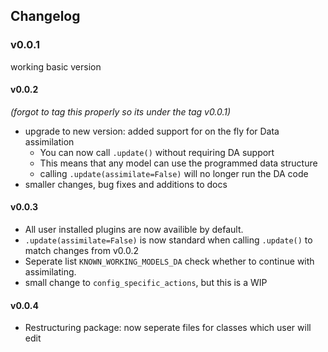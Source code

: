 ## Changelog

### v0.0.1
working basic version
#### v0.0.2
_(forgot to tag this properly so its under the tag v0.0.1)_
- upgrade to new version: added support for on the fly for Data assimilation
    - You can now call `.update()` without requiring DA support 
    - This means that any model can use the programmed data structure
    - calling `.update(assimilate=False)` will no longer run the DA code
- smaller changes, bug fixes and additions to docs
#### v0.0.3
- All user installed plugins are now availible by default.
- `.update(assimilate=False)` is now standard when calling `.update()` to match changes from v0.0.2
- Seperate list `KNOWN_WORKING_MODELS_DA` check whether to continue with assimilating.
- small change to `config_specific_actions`, but this is a WIP 

#### v0.0.4
- Restructuring package: now seperate files for classes which user will edit

